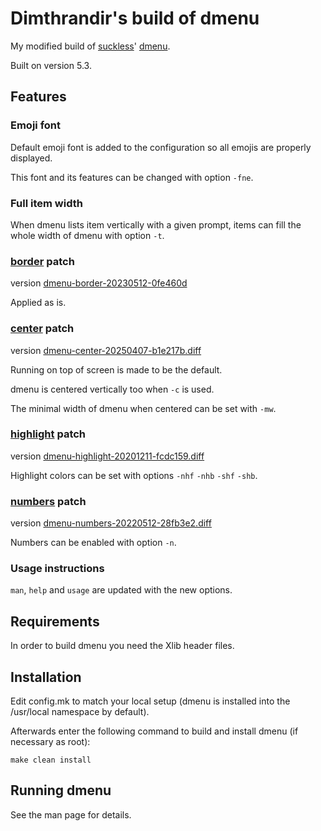 # Dimthrandir's build of dmenu

My modified build of [suckless](https://suckless.org/)' [dmenu](https://tools.suckless.org/dmenu/).

Built on version 5.3.

## Features

### Emoji font

Default emoji font is added to the configuration so all emojis are properly displayed.

This font and its features can be changed with option `-fne`.

### Full item width

When dmenu lists item vertically with a given prompt, items can fill the whole width of dmenu with option `-t`.

### [border](https://tools.suckless.org/dmenu/patches/border/) patch

version [dmenu-border-20230512-0fe460d](https://tools.suckless.org/dmenu/patches/border/dmenu-border-20230512-0fe460d.diff)

Applied as is.

### [center](https://tools.suckless.org/dmenu/patches/center/) patch

version [dmenu-center-20250407-b1e217b.diff](https://tools.suckless.org/dmenu/patches/center/dmenu-center-20250407-b1e217b.diff)

Running on top of screen is made to be the default.

dmenu is centered vertically too when `-c` is used.

The minimal width of dmenu when centered can be set with `-mw`.

### [highlight](https://tools.suckless.org/dmenu/patches/highlight/) patch

version [dmenu-highlight-20201211-fcdc159.diff](https://tools.suckless.org/dmenu/patches/highlight/dmenu-highlight-20201211-fcdc159.diff)

Highlight colors can be set with options  `-nhf` `-nhb` `-shf` `-shb`.

### [numbers](https://tools.suckless.org/dmenu/patches/numbers/) patch

version [dmenu-numbers-20220512-28fb3e2.diff](https://tools.suckless.org/dmenu/patches/numbers/dmenu-numbers-20220512-28fb3e2.diff)

Numbers can be enabled with option `-n`.

### Usage instructions

`man`, `help` and `usage` are updated with the new options.

## Requirements

In order to build dmenu you need the Xlib header files.

## Installation

Edit config.mk to match your local setup (dmenu is installed into the /usr/local namespace by default).

Afterwards enter the following command to build and install dmenu (if necessary as root):

    make clean install

## Running dmenu

See the man page for details.

